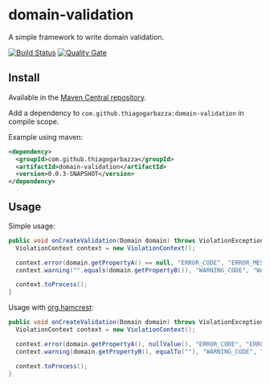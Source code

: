 # domain-validation
A simple framework to write domain validation.

[![Build Status](https://travis-ci.org/thiagogarbazza/domain-validation.svg?branch=master)](https://travis-ci.org/thiagogarbazza/domain-validation)
[![Quality Gate](https://sonarcloud.io/api/badges/gate?key=com.github.thiagogarbazza:domain-validation)](https://sonarcloud.io/dashboard/index/com.github.thiagogarbazza:domain-validation)


## Install

Available in the [Maven Central repository].

Add a dependency to `com.github.thiagogarbazza:domain-validation` in compile scope.

Example using maven:
```xml
<dependency>
  <groupId>com.github.thiagogarbazza</groupId>
  <artifactId>domain-validation</artifactId>
  <version>0.0.3-SNAPSHOT</version>
</dependency>
```

## Usage

Simple usage:
```java
public void onCreateValidation(Domain domain) throws ViolationException {
  ViolationContext context = new ViolationContext();

  context.error(domain.getPropertyA() == null, "ERROR_CODE", "ERROR_MESSAGE");
  context.warning("".equals(domain.getPropertyB()), "WARNING_CODE", "WARNING_MESSAGE");

  context.toProcess();
}
```

Usage with [org.hamcrest]:
```java
public void onCreateValidation(Domain domain) throws ViolationException {
  ViolationContext context = new ViolationContext();

  context.error(domain.getPropertyA(), nullValue(), "ERROR_CODE", "ERROR_MESSAGE");
  context.warning(domain.getPropertyB(), equalTo(""), "WARNING_CODE", "WARNING_MESSAGE");

  context.toProcess();
}
```

[org.hamcrest]: https://github.com/hamcrest/JavaHamcrest
[Maven Central repository]: http://mvnrepository.com/artifact/com.github.thiagogarbazza/domain-validation
